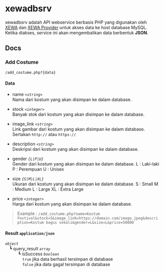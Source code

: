 # xewadbsrv

xewadbsrv adalah API webservice berbasis PHP yang digunakan oleh [XEWA](https://github.com/314Degrees/xewa-customer) dan [XEWA Provider](https://github.com/314Degrees/xewa-provider) untuk akses data ke host database MySQL. Ketika diakses, service ini akan mengembalikan data berbentuk **JSON**.

## Docs

### Add Costume

`/add_costume.php?{data}`

#### Data

* name _`<string>`_  
  Nama dari kostum yang akan disimpan ke dalam database.
  
* stock _`<integer>`_  
  Banyak stok dari kostum yang akan disimpan ke dalam database.
  
* image_link _`<string>`_  
  Link gambar dari kostum yang akan disimpan ke dalam database.
  Sertakan `http://` atau `https://`
  
* description _`<string>`_  
  Deskripsi dari kostum yang akan disimpan ke dalam database.
  
* gender _`{L|P|U}`_  
  Gender dari kostum yang akan disimpan ke dalam database.
  L : Laki-laki
  P : Perempuan
  U : Unisex
  
* size _`{S|M|L|XL}`_  
  Ukuran dari kostum yang akan disimpan ke dalam database.
  S : Small
  M : Medium
  L : Large
  XL : Extra Large
  
* price _`<integer>`_  
  Harga dari kostum yang akan disimpan ke dalam database.
  
> Example :
> `/add_costume.php?name=Kostum Festival&stock=5&image_link=https://domain.com/image.jpeg&description=Kostum bagus sekali&gender=L&size=L&price=50000`

#### Result `application/json`

_`object`_  
 ┗ query_result _`array`_  
   ┗ isSuccess _`boolean`_  
    `true` jika data berhasil tersimpan di database  
    `false` jika data gagal tersimpan di database
